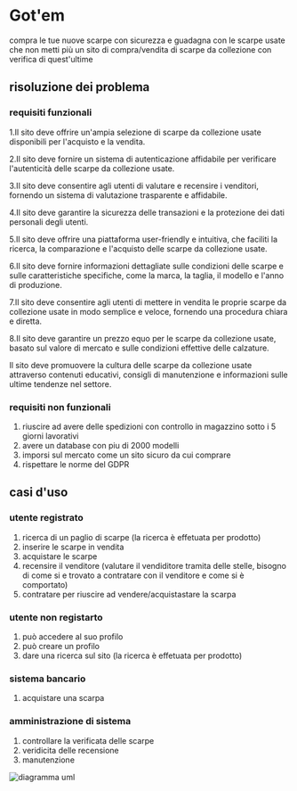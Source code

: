 # Got'em
 compra le tue nuove scarpe con sicurezza e guadagna con le scarpe usate che non metti più un sito di compra/vendita di scarpe da collezione con verifica di quest'ultime
## risoluzione dei problema
### requisiti funzionali 
1.Il sito deve offrire un'ampia selezione di scarpe da collezione usate disponibili per l'acquisto e la vendita.

2.Il sito deve fornire un sistema di autenticazione affidabile per verificare l'autenticità delle scarpe da collezione usate.

3.Il sito deve consentire agli utenti di valutare e recensire i venditori, fornendo un sistema di valutazione trasparente e affidabile.

4.Il sito deve garantire la sicurezza delle transazioni e la protezione dei dati personali degli utenti.

5.Il sito deve offrire una piattaforma user-friendly e intuitiva, che faciliti la ricerca, la comparazione e l'acquisto delle scarpe da collezione usate.

6.Il sito deve fornire informazioni dettagliate sulle condizioni delle scarpe e sulle caratteristiche specifiche, come la marca, la taglia, il modello e l'anno di produzione.

7.Il sito deve consentire agli utenti di mettere in vendita le proprie scarpe da collezione usate in modo semplice e veloce, fornendo una procedura chiara e diretta.

8.Il sito deve garantire un prezzo equo per le scarpe da collezione usate, basato sul valore di mercato e sulle condizioni effettive delle calzature.

Il sito deve promuovere la cultura delle scarpe da collezione usate attraverso contenuti educativi, consigli di manutenzione e informazioni sulle ultime tendenze nel settore.
### requisiti non funzionali 
1.  riuscire ad avere delle spedizioni con controllo in magazzino sotto i 5 giorni lavorativi  
2.  avere un database con piu di 2000 modelli  
3.  imporsi sul mercato come un sito sicuro da cui comprare
4.  rispettare le norme del GDPR 
## casi d'uso
### utente registrato
1. ricerca di un paglio di scarpe (la ricerca è effetuata per prodotto)
2. inserire le scarpe in vendita
3. acquistare le scarpe 
4. recensire il venditore (valutare il vendiditore tramita delle stelle, bisogno di come si e trovato a contratare con il venditore e come si è comportato)
5. contratare per riuscire ad vendere/acquistastare la scarpa
### utente non registarto
1. può accedere al suo profilo
2. può creare un profilo
3. dare una ricerca sul sito  (la ricerca è effetuata per prodotto)
### sistema bancario 
1. acquistare una scarpa
### amministrazione di sistema 
1. controllare la verificata delle scarpe
2. veridicita delle recensione
3. manutenzione

![diagramma uml](https://yuml.me/diagram/scruffy/usecase/[utente%20non%20registrato]-(registrazione),%20[utente%20non%20registrato]-(accedi),%20[utente%20non%20registrato]-(ricerca),%20[utente%20registrato]-(ricerca),%20[utente%20registrato]-(acquista/vendi),%20[utente%20registrato]-(contratta),%20(contratta)%3C(acquista/vendi),%20[sistema%20bancario]-(acquista/vendi),%20[amministrazione%20di%20sistema]-(controllo),%20(acquista/vendi)%3E(controllo),%20[amministrazione%20di%20sistema]-(manutenzione),%20[utente%20registrato]-(recensione),%20(recensione)%5E(verifica),%20[amministrazione%20di%20sistema]-(verifica),)

